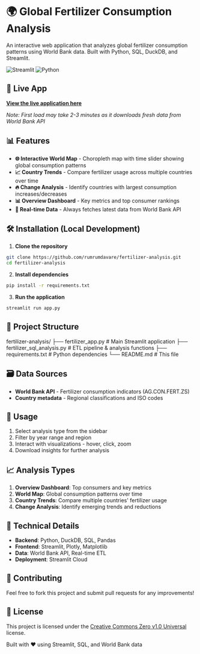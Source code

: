 # 🌍 Global Fertilizer Consumption Analysis

An interactive web application that analyzes global fertilizer consumption patterns using World Bank data. Built with Python, SQL, DuckDB, and Streamlit.

![Streamlit](https://img.shields.io/badge/Streamlit-FF4B4B?style=for-the-badge&logo=Streamlit&logoColor=white)
![Python](https://img.shields.io/badge/Python-3776AB?style=for-the-badge&logo=python&logoColor=white)

## 🚀 Live App

**[View the live application here](https://rumrumdavare-fertilizer-analysis-app.streamlit.app/)**

*Note: First load may take 2-3 minutes as it downloads fresh data from World Bank API*

## 📊 Features

- **🌐 Interactive World Map** - Choropleth map with time slider showing global consumption patterns
- **📈 Country Trends** - Compare fertilizer usage across multiple countries over time
- **🔥 Change Analysis** - Identify countries with largest consumption increases/decreases
- **📊 Overview Dashboard** - Key metrics and top consumer rankings
- **🔄 Real-time Data** - Always fetches latest data from World Bank API

## 🛠️ Installation (Local Development)

1. **Clone the repository**
```bash
git clone https://github.com/rumrumdavare/fertilizer-analysis.git
cd fertilizer-analysis
```

2. **Install dependencies**
```bash
pip install -r requirements.txt
```

3. **Run the application**
```bash
streamlit run app.py
```

## 📁 Project Structure

fertilizer-analysis/
├── fertilizer_app.py          # Main Streamlit application
├── fertilizer_sql_analysis.py # ETL pipeline & analysis functions
├── requirements.txt           # Python dependencies
└── README.md                  # This file

## 🗃️ Data Sources

- **World Bank API** - Fertilizer consumption indicators (AG.CON.FERT.ZS)
- **Country metadata** - Regional classifications and ISO codes

## 🎯 Usage

1. Select analysis type from the sidebar
2. Filter by year range and region
3. Interact with visualizations - hover, click, zoom
4. Download insights for further analysis

## 📈 Analysis Types

1. **Overview Dashboard**: Top consumers and key metrics
2. **World Map**: Global consumption patterns over time
3. **Country Trends**: Compare multiple countries' fertilizer usage
4. **Change Analysis**: Identify emerging trends and reductions

## 🔧 Technical Details
 - **Backend**: Python, DuckDB, SQL, Pandas
 - **Frontend**: Streamlit, Plotly, Matplotlib
 - **Data**: World Bank API, Real-time ETL
 - **Deployment**: Streamlit Cloud

## 🤝 Contributing
Feel free to fork this project and submit pull requests for any improvements!

## 📄 License
This project is licensed under the [Creative Commons Zero v1.0 Universal](LICENSE) license.

Built with ❤️ using Streamlit, SQL, and World Bank data